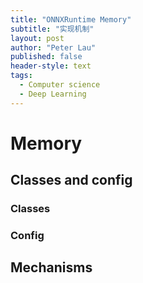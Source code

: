 ```yaml
---
title: "ONNXRuntime Memory"
subtitle: "实现机制"
layout: post
author: "Peter Lau"
published: false
header-style: text
tags:
  - Computer science
  - Deep Learning
---
```


# Memory

## Classes and config

### Classes

### Config

## Mechanisms
